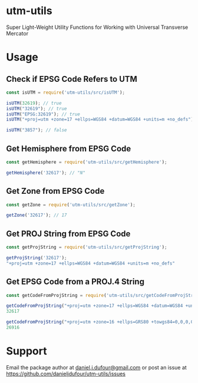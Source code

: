 # utm-utils
Super Light-Weight Utility Functions for Working with Universal Transverse Mercator

# Usage
## Check if EPSG Code Refers to UTM
```js
const isUTM = require('utm-utils/src/isUTM');

isUTM(32619); // true
isUTM("32619"); // true
isUTM("EPSG:32619"); // true
isUTM("+proj=utm +zone=17 +ellps=WGS84 +datum=WGS84 +units=m +no_defs"); // true

isUTM("3857"); // false
```

## Get Hemisphere from EPSG Code
```js
const getHemisphere = require('utm-utils/src/getHemisphere');

getHemisphere('32617'); // "N"
```

## Get Zone from EPSG Code
```js
const getZone = require('utm-utils/src/getZone');

getZone('32617'); // 17
```

## Get PROJ String from EPSG Code
```js
const getProjString = require('utm-utils/src/getProjString');

getProjString('32617');
"+proj=utm +zone=17 +ellps=WGS84 +datum=WGS84 +units=m +no_defs"
```

## Get EPSG Code from a PROJ.4 String
```js
const getCodeFromProjString = require('utm-utils/src/getCodeFromProjString');

getCodeFromProjString("+proj=utm +zone=17 +ellps=WGS84 +datum=WGS84 +units=m +no_defs");
32617

getCodeFromProjString("+proj=utm +zone=16 +ellps=GRS80 +towgs84=0,0,0,0,0,0,0 +units=m +no_defs +type=crs")
26916
```

# Support
Email the package author at daniel.j.dufour@gmail.com or post an issue at https://github.com/danieljdufour/utm-utils/issues
